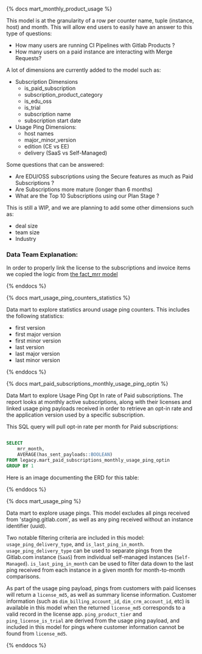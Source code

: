 {% docs mart_monthly_product_usage %}

This model is at the granularity of a row per counter name, tuple (instance, host) and month. This will allow end users to easily have an answer to this type of questions:

* How many users are running CI Pipelines with Gitlab Products ?
* How many users on a paid instance are interacting with Merge Requests?

A lot of dimensions are currently added to the model such as:

* Subscription Dimensions
  * is_paid_subscription
  * subscription_product_category
  * is_edu_oss
  * is_trial
  * subscription name
  * subscription start date
* Usage Ping Dimensions:
  * host names
  * major_minor_version
  * edition (CE vs EE)
  * delivery (SaaS vs Self-Managed)

Some questions that can be answered:

* Are EDU/OSS subscriptions using the Secure features as much as Paid Subscriptions ?
* Are Subscriptions more mature (longer than 6 months) 
* What are the Top 10 Subscriptions using our Plan Stage ?

This is still a WIP, and we are planning to add some other dimensions such as:

* deal size
* team size
* Industry

### Data Team Explanation:

In order to properly link the license to the subscriptions and invoice items we copied the logic from [the fact_mrr model](https://dbt.gitlabdata.com/#!/model/model.gitlab_snowflake.fct_mrr)

{% enddocs %}


{% docs mart_usage_ping_counters_statistics %}

Data mart to explore statistics around usage ping counters. This includes the following statistics:

* first version
* first major version
* first minor version
* last version
* last major version
* last minor version

{% enddocs %}

{% docs mart_paid_subscriptions_monthly_usage_ping_optin %}

Data Mart to explore Usage Ping Opt In rate of Paid subscriptions. The report looks at monthly active subscriptions, along with their licenses and linked usage ping payloads received in order to retrieve an opt-in rate and the application version used by a specific subscription.

This SQL query will pull opt-in rate per month for Paid subscriptions:

```sql

SELECT
    mrr_month,
    AVERAGE(has_sent_payloads::BOOLEAN)
FROM legacy.mart_paid_subscriptions_monthly_usage_ping_optin
GROUP BY 1

```

Here is an image documenting the ERD for this table:

{% enddocs %}

{% docs mart_usage_ping %}

Data mart to explore usage pings. This model excludes all pings received from 'staging.gitlab.com', as well as any ping received without an instance identifier (uuid).

Two notable filtering criteria are included in this model: `usage_ping_delivery_type`, and `is_last_ping_in_month`. `usage_ping_delivery_type` can be used to separate pings from the Gitlab.com instance (`SaaS`) from individual self-managed instances (`Self-Managed`). `is_last_ping_in_month` can be used to filter data down to the last ping received from each instance in a given month for month-to-month comparisons.

As part of the usage ping payload, pings from customers with paid licenses will return a `license_md5`, as well as summary license information. Customer information (such as `dim_billing_account_id`, `dim_crm_account_id`, etc) is available in this model when the returned `license_md5` corresponds to a valid record in the license app. `ping_product_tier` and `ping_license_is_trial` are derived from the usage ping payload, and included in this model for pings where customer information cannot be found from `license_md5`.

{% enddocs %}

